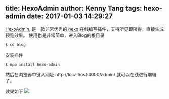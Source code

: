 title: HexoAdmin
author: Kenny Tang
tags: hexo-admin
date: 2017-01-03 14:29:27
---
[HexoAdmin]([https://jaredforsyth.com/hexo-admin/]), 是一款非常优秀的 [hexo](http://hexo.io) 在线编写插件，支持所见即所得，直接生成预览效果。
使用也是非常简单，进入Blog的根目录

```
$ cd blog
```
安装插件
```
$ npm install hexo-admin
```
然后在浏览器中键入网址 http://localhost:4000/admin/ 就可以在线进行编辑了。

效果如下
![](/2017/01/03/HexoAdmin/hexo-admin-preview.png)